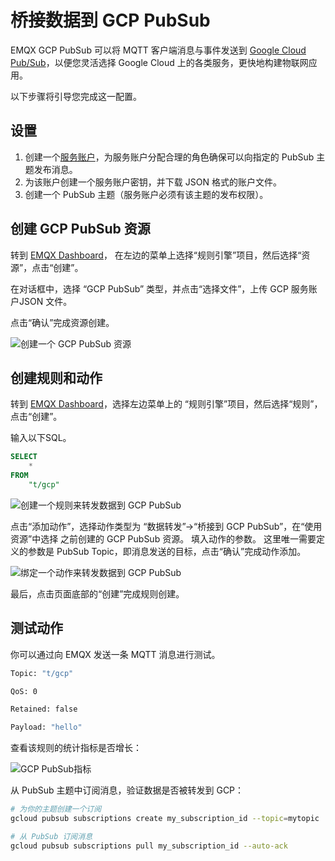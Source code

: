 # 桥接数据到 GCP PubSub

EMQX GCP PubSub 可以将 MQTT 客户端消息与事件发送到 [Google Cloud Pub/Sub](https://cloud.google.com/pubsub?hl=zh-cn)，以便您灵活选择 Google Cloud 上的各类服务，更快地构建物联网应用。

以下步骤将引导您完成这一配置。

## 设置

1. 创建一个[服务账户](https://developers.google.com/identity/protocols/oauth2/service-account#creatinganaccount)，为服务账户分配合理的角色确保可以向指定的 PubSub 主题发布消息。
2. 为该账户创建一个服务账户密钥，并下载 JSON 格式的账户文件。
3. 创建一个 PubSub 主题（服务账户必须有该主题的发布权限）。

## 创建 GCP PubSub 资源

转到 [EMQX Dashboard](http://127.g0.0.1:18083/#/resources)，
在左边的菜单上选择“规则引擎”项目，然后选择“资源”，点击“创建”。

在对话框中，选择 “GCP PubSub” 类型，并点击“选择文件”，上传 GCP 服务账户JSON 文件。

点击“确认”完成资源创建。

![创建一个 GCP PubSub 资源](./assets/gcp_pubsub_1.png)

## 创建规则和动作

转到 [EMQX Dashboard](http://127.0.0.1:18083/#/resources)，选择左边菜单上的
“规则引擎”项目，然后选择“规则”，点击“创建”。

输入以下SQL。

```sql
SELECT
    *
FROM
    "t/gcp"
```

![创建一个规则来转发数据到 GCP PubSub](./assets/gcp_pubsub_2.png)

点击“添加动作”，选择动作类型为 “数据转发”->“桥接到 GCP PubSub”，在“使用资源”中选择 之前创建的 GCP PubSub 资源。
填入动作的参数。 这里唯一需要定义的参数是 PubSub Topic，即消息发送的目标，点击“确认”完成动作添加。

![绑定一个动作来转发数据到 GCP PubSub](./assets/gcp_pubsub_3.png)

最后，点击页面底部的“创建”完成规则创建。

## 测试动作

你可以通过向 EMQX 发送一条 MQTT 消息进行测试。

```bash
Topic: "t/gcp"

QoS: 0

Retained: false

Payload: "hello"
```

查看该规则的统计指标是否增长：

![GCP PubSub指标](./assets/gcp_pubsub_4.png)

从 PubSub 主题中订阅消息，验证数据是否被转发到 GCP：

```bash
# 为你的主题创建一个订阅
gcloud pubsub subscriptions create my_subscription_id --topic=mytopic

# 从 PubSub 订阅消息
gcloud pubsub subscriptions pull my_subscription_id --auto-ack
```
